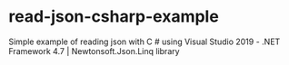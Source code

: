 # read-json-csharp-example
Simple example of reading json with C # using Visual Studio 2019 - .NET Framework 4.7 | Newtonsoft.Json.Linq library
